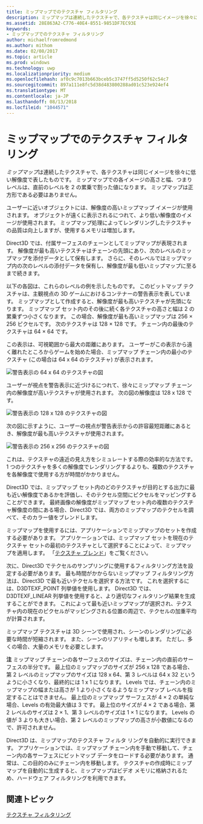 ```yaml
---
title: ミップマップでのテクスチャ フィルタリング
description: ミップマップは連続したテクスチャで、各テクスチャは同じイメージを徐々に低い解像度で表したものです。 ミップマップでの各イメージの高さと幅、つまりレベルは、直前のレベルを 2 の累乗で割った値になります。
ms.assetid: 28E863A2-C776-40E4-8551-9851DF7EC93E
keywords:
- ミップマップでのテクスチャ フィルタリング
author: michaelfromredmond
ms.author: mithom
ms.date: 02/08/2017
ms.topic: article
ms.prod: windows
ms.technology: uwp
ms.localizationpriority: medium
ms.openlocfilehash: af0c9c7013b663bceb5c3747ff5d5250f62c54c7
ms.sourcegitcommit: 897a111e8fc5d38d483800288ad01c523e924ef4
ms.translationtype: MT
ms.contentlocale: ja-JP
ms.lasthandoff: 08/13/2018
ms.locfileid: "1044571"
---
```

# <a name="texture-filtering-with-mipmaps"></a>ミップマップでのテクスチャ フィルタリング


*ミップマップ*は連続したテクスチャで、各テクスチャは同じイメージを徐々に低い解像度で表したものです。 ミップマップでの各イメージの高さと幅、つまりレベルは、直前のレベルを 2 の累乗で割った値になります。 ミップマップは正方形である必要はありません。

ユーザーに近いオブジェクトには、解像度の高いミップマップ イメージが使用されます。 オブジェクトが遠くに表示されるにつれて、より低い解像度のイメージが使用されます。 ミップマップ処理によってレンダリングしたテクスチャの品質は向上しますが、使用するメモリは増加します。

Direct3D では、付属サーフェスのチェーンとしてミップマップが表現されます。 解像度が最も高いテクスチャはチェーンの先頭にあり、次のレベルのミップマップを添付データとして保有します。 さらに、そのレベルではミップマップ内の次のレベルの添付データを保有し、解像度が最も低いミップマップに至るまで続きます。

以下の各図は、これらのレベルの例を示したものです。 このビットマップ テクスチャは、主観視点の 3D ゲームにおけるコンテナーの警告表示を表しています。 ミップマップとして作成すると、解像度が最も高いテクスチャが先頭になります。 ミップマップ セット内のその後に続く各テクスチャの高さと幅は 2 の累乗ずつ小さくなります。 この場合、解像度が最も高いミップマップは 256 × 256 ピクセルです。 次のテクスチャは 128 × 128 です。 チェーン内の最後のテクスチャは 64 × 64 です。

この表示は、可視範囲から最大の距離にあります。 ユーザーがこの表示から遠く離れたところからゲームを始めた場合、ミップマップ チェーン内の最小のテクスチャ (この場合は 64 x 64 のテクスチャ) が表示されます。

![警告表示の 64 x 64 のテクスチャの図](images/mip1.jpg)

ユーザーが視点を警告表示に近づけるにつれて、徐々にミップマップ チェーン内の解像度が高いテクスチャが使用されます。 次の図の解像度は 128 x 128 です。

![警告表示の 128 x 128 のテクスチャの図](images/mip2.jpg)

次の図に示すように、ユーザーの視点が警告表示からの許容最短距離にあるとき、解像度が最も高いテクスチャが使用されます。

![警告表示の 256 x 256 のテクスチャの図](images/mip3.jpg)

これは、テクスチャの遠近の見え方をシミュレートする際の効率的な方法です。 1 つのテクスチャを多くの解像度でレンダリングするよりも、複数のテクスチャを各解像度で使用する方が時間がかかりません。

Direct3D では、ミップマップ セット内のどのテクスチャが目的とする出力に最も近い解像度であるかを評価し、そのテクセル空間にピクセルをマッピングすることができます。 最終画像の解像度がミップマップ セット内の複数のテクスチャ解像度の間にある場合、Direct3D では、両方のミップマップのテクセルを調べて、そのカラー値をブレンドします。

ミップマップを使用するには、アプリケーションでミップマップのセットを作成する必要があります。 アプリケーションでは、ミップマップ セットを現在のテクスチャ セットの最初のテクスチャとして選択することによって、ミップマップを適用します。 「[テクスチャ ブレンド](texture-blending.md)」をご覧ください。

次に、Direct3D でテクセルのサンプリングに使用するフィルタリング方法を設定する必要があります。 最も時間がかからないミップマップ フィルタリング方法は、Direct3D で最も近いテクセルを選択する方法です。 これを選択するには、D3DTEXF\_POINT 列挙値を使用します。 Direct3D では、D3DTEXF\_LINEAR 列挙値を使用すると、より適切なフィルタリング結果を生成することができます。 これによって最も近いミップマップが選択され、テクスチャ内の現在のピクセルがマッピングされる位置の周辺で、テクセルの加重平均が計算されます。

ミップマップ テクスチャは 3D シーンで使用され、シーンのレンダリングに必要な時間が短縮されます。 また、シーンのリアリティも増します。 ただし、多くの場合、大量のメモリを必要とします。

**注**   ミップマップ チェーンの各サーフェスのサイズは、チェーン内の直前のサーフェスの半分です。 最上位のミップマップのサイズが 256 x 128 である場合、第 2 レベルのミップマップのサイズは 128 x 64、第 3 レベルは 64 x 32 というように小さくなり、最終的には 1 x 1 になります。 Levels では、チェーン内のミップマップの幅または高さが 1 より小さくなるようなミップマップ レベルを指定することはできません。 最上位のミップマップ サーフェスが 4 × 2 の単純な場合、Levels の有効最大値は 3 です。 最上位のサイズが 4 × 2 である場合、第 2 レベルのサイズは 2 × 1、第 3 レベルのサイズは 1 × 1 になります。 Levels の値が 3 よりも大きい場合、第 2 レベルのミップマップの高さが小数値になるので、許可されません。

 

Direct3D は、ミップマップのテクスチャ フィルタ リングを自動的に実行できます。 アプリケーションでは、ミップマップ チェーン内を手動で移動して、チェーン内の各サーフェスにビットマップ データをロードする必要があります。 通常は、この目的のみにチェーン内を移動します。 テクスチャの作成時にミップマップを自動的に生成すると、ミップマップはビデオ メモリに格納されるため、ハードウェア フィルタリングを利用できます。

## <a name="span-idrelated-topicsspanrelated-topics"></a><span id="related-topics"></span>関連トピック


[テクスチャ フィルタリング](texture-filtering.md)

 

 




